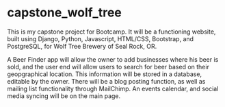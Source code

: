 # capstone_wolf_tree
This is my capstone project for Bootcamp. It will be a functioning website, built using Django, Python, Javascript, HTML/CSS, Bootstrap, and PostgreSQL, for Wolf Tree Brewery of Seal Rock, OR. 

A Beer Finder app will allow the owner to add businesses where his beer is sold, and the user end will allow users to search for beer 
based on their geopgraphical location. This information will be stored in a database, editable by the owner. There will be a blog posting 
function, as well as mailing list functionality through MailChimp. An events calendar, and social media syncing will be on the main page. 
